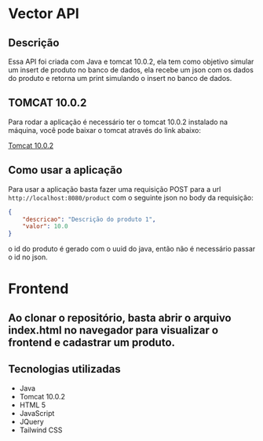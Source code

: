 # Vector API 

## Descrição

Essa API foi criada com Java e tomcat 10.0.2, ela tem como objetivo simular um insert de produto no banco de dados, ela recebe um json com os dados do produto e retorna um print simulando o insert no banco de dados.

## TOMCAT 10.0.2

Para rodar a aplicação é necessário ter o tomcat 10.0.2 instalado na máquina, você pode baixar o tomcat através do link abaixo:

[Tomcat 10.0.2](https://tomcat.apache.org/download-10.cgi)

## Como usar a aplicação

Para usar a aplicação basta fazer uma requisição POST para a url `http://localhost:8080/product` com o seguinte json no body da requisição:


```json
{
    "descricao": "Descrição do produto 1",
    "valor": 10.0
}
```
o id do produto é gerado com o uuid do java, então não é necessário passar o id no json.

# Frontend 

## Ao clonar o repositório, basta abrir o arquivo index.html no navegador para visualizar o frontend e cadastrar um produto.



## Tecnologias utilizadas

- Java
- Tomcat 10.0.2
- HTML 5
- JavaScript
- JQuery
- Tailwind CSS
